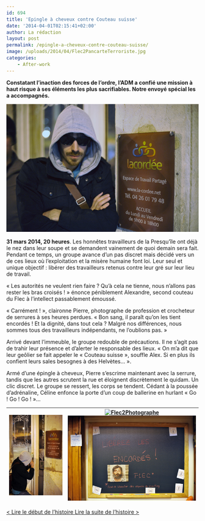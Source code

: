 ```yaml
---
id: 694
title: 'Epingle à cheveux contre Couteau suisse'
date: '2014-04-01T02:15:41+02:00'
author: La rédaction
layout: post
permalink: /epingle-a-cheveux-contre-couteau-suisse/
image: /uploads/2014/04/Flec2PancarteTerroriste.jpg
categories:
    - After-work
---
```


**Constatant l’inaction des forces de l’ordre, l’ADM a confié une mission à haut risque à ses éléments les plus sacrifiables. Notre envoyé spécial les a accompagnés.**

[![](/uploads/2014/04/Flec2PancarteTerroriste.jpg "Flec2PancarteTerroriste")](/uploads/2014/04/Flec2PancarteTerroriste.jpg)

**31 mars 2014, 20 heures**. Les honnêtes travailleurs de la Presqu’île ont déjà le nez dans leur soupe et se demandent vainement de quoi demain sera fait. Pendant ce temps, un groupe avance d’un pas discret mais décidé vers un de ces lieux où l’exploitation et la misère humaine font loi. Leur seul et unique objectif : libérer des travailleurs retenus contre leur gré sur leur lieu de travail.

« Les autorités ne veulent rien faire ? Qu’à cela ne tienne, nous n’allons pas rester les bras croisés ! » énonce péniblement Alexandre, second couteau du Flec à l’intellect passablement émoussé.

« Carrément ! », claironne Pierre, photographe de profession et crocheteur de serrures à ses heures perdues. « Bon sang, il paraît qu’on les tient encordés ! Et la dignité, dans tout cela ? Malgré nos différences, nous sommes tous des travailleurs indépendants, ne l’oublions pas. »

Arrivé devant l’immeuble, le groupe redouble de précautions. Il ne s’agit pas de trahir leur présence et d’alerter le responsable des lieux. « On m’a dit que leur geôlier se fait appeler le « Couteau suisse », souffle Alex. Si en plus ils confient leurs sales besognes à des Helvètes… ».

Armé d’une épingle à cheveux, Pierre s’escrime maintenant avec la serrure, tandis que les autres scrutent la rue et éloignent discrètement le quidam. Un clic discret. Le groupe se ressert, les corps se tendent. Cédant à la poussée d’adrénaline, Céline enfonce la porte d’un coup de ballerine en hurlant « Go ! Go ! Go ! »…

| [![](/uploads/2014/04/Flec2CrochetageSeul1.jpg "Flec2CrochetageSeul")](/uploads/2014/04/Flec2CrochetageSeul1.jpg) | [![](http://wordpress.atelier-medias.org/uploads/2014/04/Flec2Photographe1-300x199.jpg "Flec2Photographe")](/uploads/2014/04/Flec2Photographe1.jpg)[![](/uploads/2014/04/LiberezEncordesReprisJustice1.jpg "LiberezEncordesReprisJustice")](/uploads/2014/04/LiberezEncordesReprisJustice1.jpg) |
|---|---|

[&lt; Lire le début de l’histoire ](/2014/04/le-bruit-court-la-police-se-tait/ "Le bruit court, la police se tait") [Lire la suite de l’histoire &gt;](/2014/04/ex-otages-ca-a-ete-lescalade/ "Ex-otages : « ça a été l’escalade »")